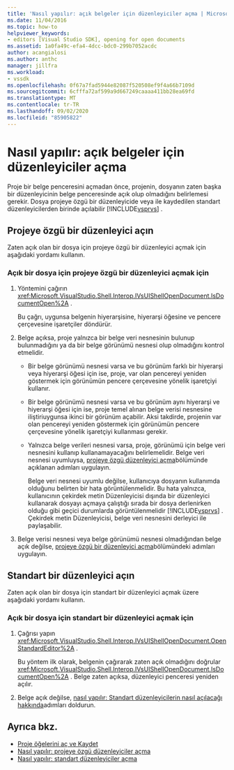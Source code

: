 ```yaml
---
title: 'Nasıl yapılır: açık belgeler için düzenleyiciler açma | Microsoft Docs'
ms.date: 11/04/2016
ms.topic: how-to
helpviewer_keywords:
- editors [Visual Studio SDK], opening for open documents
ms.assetid: 1a0fa49c-efa4-4dcc-bdc0-299b7052acdc
author: acangialosi
ms.author: anthc
manager: jillfra
ms.workload:
- vssdk
ms.openlocfilehash: 0f67a7fad5944e82087f520508ef9f4a66b7109d
ms.sourcegitcommit: 6cfffa72af599a9d667249caaaa411bb28ea69fd
ms.translationtype: MT
ms.contentlocale: tr-TR
ms.lasthandoff: 09/02/2020
ms.locfileid: "85905822"
---
```

# <a name="how-to-open-editors-for-open-documents"></a>Nasıl yapılır: açık belgeler için düzenleyiciler açma
Proje bir belge penceresini açmadan önce, projenin, dosyanın zaten başka bir düzenleyicinin belge penceresinde açık olup olmadığını belirlemesi gerekir. Dosya projeye özgü bir düzenleyicide veya ile kaydedilen standart düzenleyicilerden birinde açılabilir [!INCLUDE[vsprvs](../code-quality/includes/vsprvs_md.md)] .

## <a name="open-a-project-specific-editor"></a>Projeye özgü bir düzenleyici açın
 Zaten açık olan bir dosya için projeye özgü bir düzenleyici açmak için aşağıdaki yordamı kullanın.

### <a name="to-open-a-project-specific-editor-for-an-open-file"></a>Açık bir dosya için projeye özgü bir düzenleyici açmak için

1. Yöntemini çağırın <xref:Microsoft.VisualStudio.Shell.Interop.IVsUIShellOpenDocument.IsDocumentOpen%2A> .

    Bu çağrı, uygunsa belgenin hiyerarşisine, hiyerarşi öğesine ve pencere çerçevesine işaretçiler döndürür.

2. Belge açıksa, proje yalnızca bir belge veri nesnesinin bulunup bulunmadığını ya da bir belge görünümü nesnesi olup olmadığını kontrol etmelidir.

   - Bir belge görünümü nesnesi varsa ve bu görünüm farklı bir hiyerarşi veya hiyerarşi öğesi için ise, proje, var olan pencereyi yeniden göstermek için görünümün pencere çerçevesine yönelik işaretçiyi kullanır.

   - Bir belge görünümü nesnesi varsa ve bu görünüm aynı hiyerarşi ve hiyerarşi öğesi için ise, proje temel alınan belge verisi nesnesine iliştiriuygunsa ikinci bir görünüm açabilir. Aksi takdirde, projenin var olan pencereyi yeniden göstermek için görünümün pencere çerçevesine yönelik işaretçiyi kullanması gerekir.

   - Yalnızca belge verileri nesnesi varsa, proje, görünümü için belge veri nesnesini kullanıp kullanamayacağını belirlemelidir. Belge veri nesnesi uyumluysa, [projeye özgü düzenleyici açma](../extensibility/how-to-open-project-specific-editors.md)bölümünde açıklanan adımları uygulayın.

     Belge veri nesnesi uyumlu değilse, kullanıcıya dosyanın kullanımda olduğunu belirten bir hata görüntülenmelidir. Bu hata yalnızca, kullanıcının çekirdek metin Düzenleyicisi dışında bir düzenleyici kullanarak dosyayı açmaya çalıştığı sırada bir dosya derlenirken olduğu gibi geçici durumlarda görüntülenmelidir [!INCLUDE[vsprvs](../code-quality/includes/vsprvs_md.md)] . Çekirdek metin Düzenleyicisi, belge veri nesnesini derleyici ile paylaşabilir.

3. Belge verisi nesnesi veya belge görünümü nesnesi olmadığından belge açık değilse, [projeye özgü bir düzenleyici açma](../extensibility/how-to-open-project-specific-editors.md)bölümündeki adımları uygulayın.

## <a name="open-a-standard-editor"></a>Standart bir düzenleyici açın
 Zaten açık olan bir dosya için standart bir düzenleyici açmak üzere aşağıdaki yordamı kullanın.

### <a name="to-open-a-standard-editor-for-an-open-file"></a>Açık bir dosya için standart bir düzenleyici açmak için

1. Çağrısı yapın <xref:Microsoft.VisualStudio.Shell.Interop.IVsUIShellOpenDocument.OpenStandardEditor%2A> .

     Bu yöntem ilk olarak, belgenin çağırarak zaten açık olmadığını doğrular <xref:Microsoft.VisualStudio.Shell.Interop.IVsUIShellOpenDocument.IsDocumentOpen%2A> . Belge zaten açıksa, düzenleyici penceresi yeniden açılır.

2. Belge açık değilse, [nasıl yapılır: Standart düzenleyicilerin nasıl açılacağı hakkında](../extensibility/how-to-open-standard-editors.md)adımları doldurun.

## <a name="see-also"></a>Ayrıca bkz.
- [Proje öğelerini aç ve Kaydet](../extensibility/internals/opening-and-saving-project-items.md)
- [Nasıl yapılır: projeye özgü düzenleyiciler açma](../extensibility/how-to-open-project-specific-editors.md)
- [Nasıl yapılır: standart düzenleyiciler açma](../extensibility/how-to-open-standard-editors.md)
